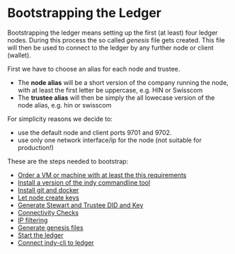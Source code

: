 # Bootstrapping the Ledger

Bootstrapping the ledger means setting up the first (at least) four ledger nodes. During this process the so called *genesis* file gets created. This file will then be used to connect to the ledger by any further node or client (wallet).

First we have to choose an alias for each node and trustee. 

- The **node alias** will be a short version of the company running the node, with at least the first letter be uppercase, e.g. HIN or Swisscom
- The **trustee alias** will then be simply the all lowecase version of the node alias, e.g. hin or swisscom

For simplicity reasons we decide to:
- use the default node and client ports 9701 and 9702.
- use only one network interface/ip for the node (not suitable for production!)

These are the steps needed to bootstrap:
- [Order a VM or machine with at least the this requirements](vm_hw_requirements.md)
- [Install a version of the indy commandline tool](install_indy_cli.md)
- [Install git and docker](install_git_and_docker.md)
- [Let node create keys](create_node_keys.md)
- [Generate Stewart and Trustee DID and Key](create_steward_and_trustee_keys.md)
- [Connectivity Checks](connectivity_checks_phase_1.md)
- [IP filtering](ip_filtering.md)
- [Generate genesis files](generate_genesis_files.md)
- [Start the ledger](start_ledger.md)
- [Connect indy-cli to ledger](connect_indy_cli.md)
